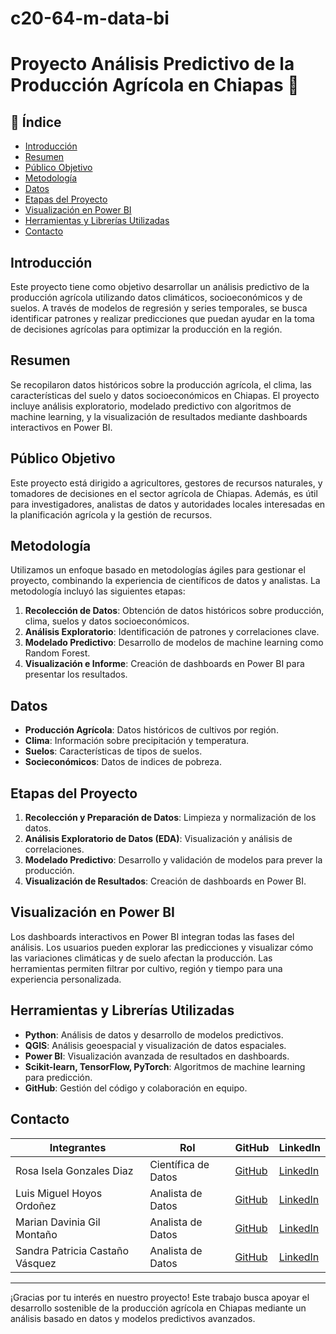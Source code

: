 # c20-64-m-data-bi
# Proyecto Análisis Predictivo de la Producción Agrícola en Chiapas 🌾

## 📝 Índice
- [Introducción](#introducción)
- [Resumen](#resumen)
- [Público Objetivo](#público-objetivo)
- [Metodología](#metodología)
- [Datos](#datos)
- [Etapas del Proyecto](#etapas-del-proyecto)
- [Visualización en Power BI](#visualización-en-power-bi)
- [Herramientas y Librerías Utilizadas](#herramientas-y-librerías-utilizadas)
- [Contacto](#contacto)

## Introducción
Este proyecto tiene como objetivo desarrollar un análisis predictivo de la producción agrícola utilizando datos climáticos, socioeconómicos y de suelos. A través de modelos de regresión y series temporales, se busca identificar patrones y realizar predicciones que puedan ayudar en la toma de decisiones agrícolas para optimizar la producción en la región.

## Resumen
Se recopilaron datos históricos sobre la producción agrícola, el clima, las características del suelo y datos socioeconómicos en Chiapas. El proyecto incluye análisis exploratorio, modelado predictivo con algoritmos de machine learning, y la visualización de resultados mediante dashboards interactivos en Power BI.

## Público Objetivo
Este proyecto está dirigido a agricultores, gestores de recursos naturales, y tomadores de decisiones en el sector agrícola de Chiapas. Además, es útil para investigadores, analistas de datos y autoridades locales interesadas en la planificación agrícola y la gestión de recursos.

## Metodología
Utilizamos un enfoque basado en metodologías ágiles para gestionar el proyecto, combinando la experiencia de científicos de datos y analistas. La metodología incluyó las siguientes etapas:
1. **Recolección de Datos**: Obtención de datos históricos sobre producción, clima, suelos y datos socioeconómicos.
2. **Análisis Exploratorio**: Identificación de patrones y correlaciones clave.
3. **Modelado Predictivo**: Desarrollo de modelos de machine learning como Random Forest.
4. **Visualización e Informe**: Creación de dashboards en Power BI para presentar los resultados.

## Datos
- **Producción Agrícola**: Datos históricos de cultivos por región.
- **Clima**: Información sobre precipitación y temperatura.
- **Suelos**: Características de tipos de suelos.
- **Socieconómicos**: Datos de indices de pobreza. 

## Etapas del Proyecto
1. **Recolección y Preparación de Datos**: Limpieza y normalización de los datos.
2. **Análisis Exploratorio de Datos (EDA)**: Visualización y análisis de correlaciones.
3. **Modelado Predictivo**: Desarrollo y validación de modelos para prever la producción.
4. **Visualización de Resultados**: Creación de dashboards en Power BI.

## Visualización en Power BI
Los dashboards interactivos en Power BI integran todas las fases del análisis. Los usuarios pueden explorar las predicciones y visualizar cómo las variaciones climáticas y de suelo afectan la producción. Las herramientas permiten filtrar por cultivo, región y tiempo para una experiencia personalizada.

## Herramientas y Librerías Utilizadas
- **Python**: Análisis de datos y desarrollo de modelos predictivos.
- **QGIS**: Análisis geoespacial y visualización de datos espaciales.
- **Power BI**: Visualización avanzada de resultados en dashboards.
- **Scikit-learn, TensorFlow, PyTorch**: Algoritmos de machine learning para predicción.
- **GitHub**: Gestión del código y colaboración en equipo.

## Contacto
| Integrantes                       | Rol                   | GitHub      | LinkedIn |
|---------------------------        |-----------------------|-------------|----------|
| Rosa Isela Gonzales Diaz          | Científica de Datos   | [GitHub](#https://github.com/Rox-0864) | [LinkedIn](#) |
| Luis Miguel Hoyos Ordoñez         | Analista de Datos     | [GitHub](#https://github.com/1996LM) | [LinkedIn](#https://www.linkedin.com/in/luis-hoyos-ciencia-datos/) |
| Marian Davinia Gil Montaño        | Analista de Datos     | [GitHub](#https://github.com/Pinha8888) | [LinkedIn](#https://www.linkedin.com/in/marian-davinia-gil-montaño/) |
| Sandra Patricia Castaño Vásquez   | Analista de Datos     | [GitHub](#) | [LinkedIn](#https://www.linkedin.com/in/sandracastano-ing-ambiental-dataanalyst/) |

---

¡Gracias por tu interés en nuestro proyecto! Este trabajo busca apoyar el desarrollo sostenible de la producción agrícola en Chiapas mediante un análisis basado en datos y modelos predictivos avanzados.
